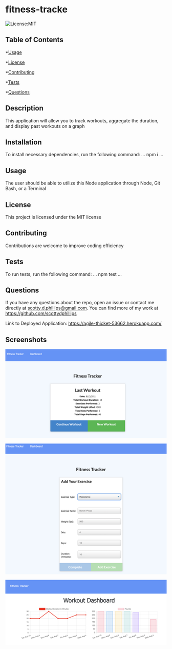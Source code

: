 # fitness-tracke

![License:MIT](https://img.shields.io/badge/License-MIT-blue.svg)

## Table of Contents

*[Usage](#usage)

*[License](#license)

*[Contributing](#contributing)

*[Tests](#tests)

*[Questions](#questions)


## Description

This application will allow you to track workouts, aggregate the duration, and display past workouts on a graph

## Installation

To install necessary dependencies, run the following command:
...
npm i
...

## Usage

The user should be able to utilize this Node application through Node, Git Bash, or a Terminal

## License

This project is licensed under the MIT license

## Contributing

Contributions are welcome to improve coding efficiency

## Tests

To run tests, run the following command:
...
npm test
...

## Questions

If you have any questions about the repo, open an issue or contact me directly at scotty.d.phillips@gmail.com. You can find more of my work at https://github.com/scottydphillips

Link to Deployed Application: https://agile-thicket-53662.herokuapp.com/

## Screenshots

![Home screen shot](screenshot2021-08-13at82955PM.png)

![Add exercise screen shot](addExercise.png)

![Stats screen shot](statsPage.png)